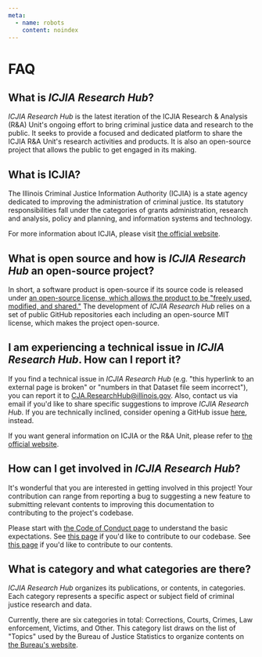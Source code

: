 ```yaml
---
meta:
  - name: robots
    content: noindex
---
```


<AlertCOVID />

# FAQ

## What is _ICJIA Research Hub_?

_ICJIA Research Hub_ is the latest iteration of the ICJIA Research & Analysis (R&A) Unit's ongoing effort to bring criminal justice data and research to the public. It seeks to provide a focused and dedicated platform to share the ICJIA R&A Unit's research activities and products. It is also an open-source project that allows the public to get engaged in its making.

## What is ICJIA?

The Illinois Criminal Justice Information Authority (ICJIA) is a state agency dedicated to improving the administration of criminal justice. Its statutory responsibilities fall under the categories of grants administration, research and analysis, policy and planning, and information systems and technology.

For more information about ICJIA, please visit [the official website](http://icjia.state.il.us).

## What is open source and how is _ICJIA Research Hub_ an open-source project?

In short, a software product is open-source if its source code is released under [an open-source license, which allows the product to be "freely used, modified, and shared."](https://opensource.org/licenses) The development of _ICJIA Research Hub_ relies on a set of public GitHub repositories each including an open-source MIT license, which makes the project open-source.

## I am experiencing a technical issue in _ICJIA Research Hub_. How can I report it?

If you find a technical issue in _ICJIA Research Hub_ (e.g. "this hyperlink to an external page is broken" or "numbers in that Dataset file seem incorrect"), you can report it to [CJA.ResearchHub@illinois.gov](mailto:CJA.ResearchHub@illinois.gov). Also, contact us via email if you'd like to share specific suggestions to improve _ICJIA Research Hub_. If you are technically inclined, consider opening a GitHub issue [here](https://github.com/icjia/researchhub/issues), instead.

If you want general information on ICJIA or the R&A Unit, please refer to [the official website](http://icjia.state.il.us).

## How can I get involved in _ICJIA Research Hub_?

It's wonderful that you are interested in getting involved in this project! Your contribution can range from reporting a bug to suggesting a new feature to submitting relevant contents to improving this documentation to contributing to the project's codebase.

Please start with [the Code of Conduct page](/dev-guide/contributing/code_of_conduct.md) to understand the basic expectations. See [this page](/dev-guide/contributing/codebase.md) if you'd like to contribute to our codebase. See [this page](/dev-guide/contributing/contents.md) if you'd like to contribute to our contents.

## What is category and what categories are there?

_ICJIA Research Hub_ organizes its publications, or contents, in categories. Each category represents a specific aspect or subject field of criminal justice research and data.

Currently, there are six categories in total: Corrections, Courts, Crimes, Law enforcement, Victims, and Other. This category list draws on the list of "Topics" used by the Bureau of Justice Statistics to organize contents on [the Bureau's website](https://www.bjs.gov/).

<FundingStatement />
